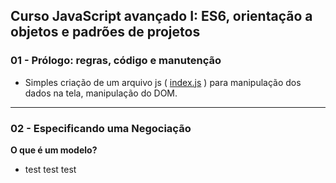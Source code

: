 ## Curso JavaScript avançado I: ES6, orientação a objetos e padrões de projetos

### 01 - Prólogo: regras, código e manutenção
   - Simples criação de um arquivo js ( [index.js](https://github.com/angelozero/yoda-js/blob/master/javascript/sistema-cadastro/client/js/index.js) ) para manipulação dos dados na tela, manipulação do DOM.


---

### 02 - Especificando uma Negociação

**O que é um modelo?**
  - test test test
